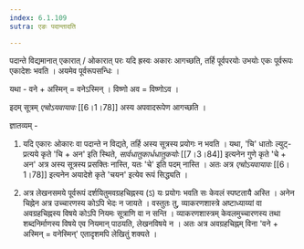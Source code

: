 ```yaml
---
index: 6.1.109
sutra: एङः पदान्तादति

---
```

पदान्ते विद्यमानात्  एकारात् / ओकारात् परः यदि ह्रस्वः अकारः आगच्छति, तर्हि पूर्वपरयोः उभयोः एकः पूर्वरूपः एकादेशः भवति । अयमेव पूर्वरूपसन्धिः ।



यथा - वने + अस्मिन् = वनेऽस्मिन् । विष्णो  अव = विष्णोऽव ।           



इदम् सूत्रम्   _एचोऽयवायावः_ [[6।1।78]] अस्य अपवादरूपेण आगच्छति ।

     

ज्ञातव्यम् - 

1. यदि एकारः ओकारः वा पदान्ते न विद्यते, तर्हि अस्य सूत्रस्य प्रयोगः न भवति । यथा, 'चि' धातोः ल्युट्-प्रत्यये कृते 'चि + अन' इति स्थिते, _सार्वधातुकार्धधातुकयोः_ [[7।3।84]] इत्यनेन गुणे कृते 'चे + अन' अत्र अस्य सूत्रस्य प्रसक्तिः नास्ति, यतः 'चे' इति पदम् नास्ति । अतः अत्र _एचोऽयवायावः_ [[6।1।78]]  इत्यनेन अयादेशे कृते 'चयन' इत्येव रूपं सिद्ध्यति ।                       



2. अत्र लेखनसमये पूर्वरूपं दर्शयितुमवग्रहचिह्नस्य (ऽ) यः प्रयोगः भवति सः केवलं स्पष्टतायै अस्ति । अनेन चिह्नेन अत्र उच्चारणस्य कोऽपि भेदः न जायते । वस्तुतः तु,  व्याकरणशास्त्रे अष्टाध्याय्यां वा अवग्रहचिह्नस्य विषये कोऽपि नियमः सूत्राणि वा न सन्ति । व्याकरणशास्त्रम् केवलमुच्चारणस्य तथा शब्दनिर्माणस्य विषये एव नियमान् पाठयति, लेखनविषये न । अतः अत्र अवग्रहचिह्नम् विना  'वने + अस्मिन् = वनेस्मिन्' एतादृशमपि लेखितुं शक्यते ।    

